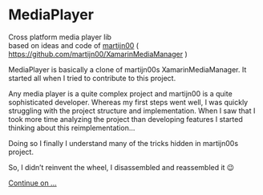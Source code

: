 # MediaPlayer
Cross platform media player lib   
based on ideas and code of [martijn00](https://github.com/martijn00) ( https://github.com/martijn00/XamarinMediaManager )

MediaPlayer is basically a clone of martijn00s XamarinMediaManager. It started all when I tried to contribute to this project.    
  
Any media player is a quite complex project and martijn00 is a quite sophisticated developer. Whereas my first steps went well, I was quickly struggling with the project structure and implementation. When I saw that I took more time analyzing the project than developing features I started thinking about this reimplementation…    
   
Doing so I finally I understand many of the tricks hidden in martijn00s project.   
   
So, I didn’t reinvent the wheel, I disassembled and reassembled it 😉
  
[Continue on ...](https://github.com/ZeProgFactory/MediaPlayer)
